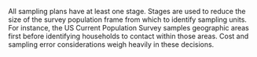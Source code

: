 All sampling plans have at least one stage.  Stages are used to reduce the size of the survey population frame from which to identify sampling units.  For instance, the US Current Population Survey samples geographic areas first before identifying households to contact within those areas.  Cost and sampling error considerations weigh heavily in these decisions.